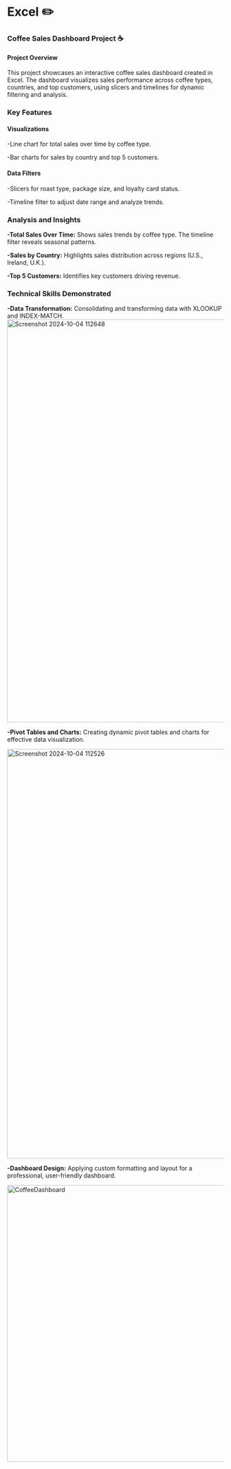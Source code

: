 # Excel ✏️
### Coffee Sales Dashboard Project ☕
#### Project Overview
This project showcases an interactive coffee sales dashboard created in Excel. The dashboard visualizes sales performance across coffee types, countries, and top customers, using slicers and timelines for dynamic filtering and analysis.
### Key Features
#### Visualizations
-Line chart for total sales over time by coffee type.

-Bar charts for sales by country and top 5 customers.
#### Data Filters
-Slicers for roast type, package size, and loyalty card status.

-Timeline filter to adjust date range and analyze trends.

### Analysis and Insights
**-Total Sales Over Time:** Shows sales trends by coffee type. The timeline filter reveals seasonal patterns.

**-Sales by Country:** Highlights sales distribution across regions (U.S., Ireland, U.K.).

**-Top 5 Customers:** Identifies key customers driving revenue.

### Technical Skills Demonstrated
**-Data Transformation:** Consolidating and transforming data with XLOOKUP and INDEX-MATCH.
<img width="938" alt="Screenshot 2024-10-04 112648" src="https://github.com/user-attachments/assets/d972aade-1145-49ea-8e05-1ed14f0f4e5f">

**-Pivot Tables and Charts:** Creating dynamic pivot tables and charts for effective data visualization.

<img width="953" alt="Screenshot 2024-10-04 112526" src="https://github.com/user-attachments/assets/1d717f25-2f13-481f-b06d-b7a9f80d8674">


**-Dashboard Design:** Applying custom formatting and layout for a professional, user-friendly dashboard.

<img width="644" alt="CoffeeDashboard" src="https://github.com/user-attachments/assets/6572be5f-e698-47a6-ae63-b9b75c3baa0a">

